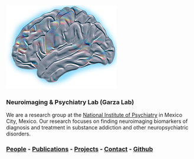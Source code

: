 ![GarzaLab](logo_garzalab2.png)

### Neuroimaging & Psychiatry Lab (Garza Lab)

We are a research group at the [National Institute of Psychiatry](http://www.inprf.gob.mx) in Mexico City, Mexico. Our research focuses on finding neuroimaging biomarkers of diagnosis and treatment in substance addiction and other neuropsychiatric disorders.

### [People](people.md) - [Publications](pub.md) - [Projects](proj.md) - [Contact](contact.md) - [Github](https://github.com/garzalab)
